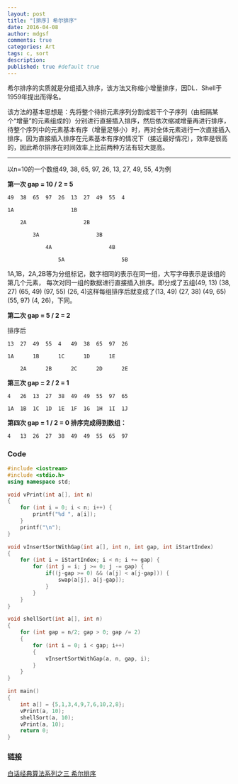 ```yaml
---
layout: post
title: "[排序] 希尔排序"
date: 2016-04-08
author: mdgsf
comments: true
categories: Art
tags: c, sort
description:
published: true #default true
---
```


希尔排序的实质就是分组插入排序，该方法又称缩小增量排序，因DL．Shell于1959年提出而得名。

该方法的基本思想是：先将整个待排元素序列分割成若干个子序列（由相隔某个“增量”的元素组成的）分别进行直接插入排序，然后依次缩减增量再进行排序，待整个序列中的元素基本有序（增量足够小）时，再对全体元素进行一次直接插入排序。因为直接插入排序在元素基本有序的情况下（接近最好情况），效率是很高的，因此希尔排序在时间效率上比前两种方法有较大提高。

<hr />

以n=10的一个数组49, 38, 65, 97, 26, 13, 27, 49, 55, 4为例

**第一次 gap = 10 / 2 = 5**

```
49  38  65  97  26  13  27  49  55  4

1A                  1B

    2A                  2B

        3A                  3B

            4A                  4B

                5A                  5B
```

1A,1B，2A,2B等为分组标记，数字相同的表示在同一组，大写字母表示是该组的第几个元素， 每次对同一组的数据进行直接插入排序。即分成了五组(49, 13) (38, 27) (65, 49)  (97, 55)  (26, 4)这样每组排序后就变成了(13, 49)  (27, 38)  (49, 65)  (55, 97)  (4, 26)，下同。

**第二次 gap = 5 / 2 = 2**

排序后

```
13  27  49  55  4   49  38  65  97  26

1A      1B      1C      1D      1E

    2A      2B      2C      2D      2E
```

**第三次 gap = 2 / 2 = 1**

```
4   26  13  27  38  49  49  55  97  65

1A  1B  1C  1D  1E  1F  1G  1H  1I  1J
```

**第四次 gap = 1 / 2 = 0 排序完成得到数组：**

```
4   13  26  27  38  49  49  55  65  97
```

### Code

```cpp
#include <iostream>
#include <stdio.h>
using namespace std;

void vPrint(int a[], int n)
{
    for (int i = 0; i < n; i++) {
        printf("%d ", a[i]);
    }
    printf("\n");
}

void vInsertSortWithGap(int a[], int n, int gap, int iStartIndex)
{
    for (int i = iStartIndex; i < n; i += gap) {
        for (int j = i; j >= 0; j -= gap) {
            if((j-gap >= 0) && (a[j] < a[j-gap])) {
                swap(a[j], a[j-gap]);
            }
        }
    }
}

void shellSort(int a[], int n)
{
    for (int gap = n/2; gap > 0; gap /= 2)
    {
        for (int i = 0; i < gap; i++)
        {
            vInsertSortWithGap(a, n, gap, i);
        }
    }
}

int main()
{
    int a[] = {5,1,3,4,9,7,6,10,2,8};
    vPrint(a, 10);
    shellSort(a, 10);
    vPrint(a, 10);
    return 0;
}
```


### 链接

[白话经典算法系列之三 希尔排序](http://blog.csdn.net/morewindows/article/details/6668714)
